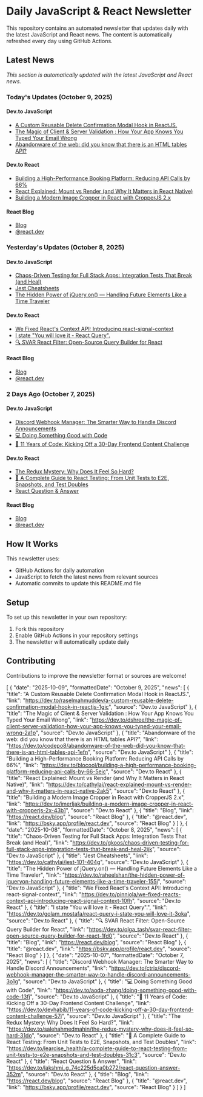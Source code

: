 # Daily JavaScript & React Newsletter

This repository contains an automated newsletter that updates daily with the latest JavaScript and React news. The content is automatically refreshed every day using GitHub Actions.

## Latest News

*This section is automatically updated with the latest JavaScript and React news.*

### Today's Updates (October 9, 2025)

#### Dev.to JavaScript

- [A Custom Reusable Delete Confirmation Modal Hook in ReactJS.](https://dev.to/raselmahmuddev/a-custom-reusable-delete-confirmation-modal-hook-in-reactjs-1gic)
- [The Magic of Client & Server Validation : How Your App Knows You Typed Your Email Wrong](https://dev.to/dshree/the-magic-of-client-server-validation-how-your-app-knows-you-typed-your-email-wrong-2a1p)
- [Abandonware of the web: did you know that there is an HTML tables API?](https://dev.to/codepo8/abandonware-of-the-web-did-you-know-that-there-is-an-html-tables-api-1efn)

#### Dev.to React

- [Building a High-Performance Booking Platform: Reducing API Calls by 66%](https://dev.to/blocool/building-a-high-performance-booking-platform-reducing-api-calls-by-66-5eic)
- [React Explained: Mount vs Render (and Why It Matters in React Native)](https://dev.to/cathylai/react-explained-mount-vs-render-and-why-it-matters-in-react-native-2ak5)
- [Building a Modern Image Cropper in React with CropperJS 2.x](https://dev.to/imerljak/building-a-modern-image-cropper-in-react-with-cropperjs-2x-43b1)

#### React Blog

- [Blog](https://react.dev/blog)
- [@react.dev](https://bsky.app/profile/react.dev)

### Yesterday's Updates (October 8, 2025)

#### Dev.to JavaScript

- [Chaos-Driven Testing for Full Stack Apps: Integration Tests That Break (and Heal)](https://dev.to/gkoos/chaos-driven-testing-for-full-stack-apps-integration-tests-that-break-and-heal-2ijk)
- [Jest Cheatsheets](https://dev.to/cathylai/jest-101-404g)
- [The Hidden Power of jQuery.on() — Handling Future Elements Like a Time Traveler](https://dev.to/raheelshan/the-hidden-power-of-jqueryon-handling-future-elements-like-a-time-traveler-155i)

#### Dev.to React

- [We Fixed React's Context API: Introducing react-signal-context](https://dev.to/pinniola/we-fixed-reacts-context-api-introducing-react-signal-context-10fh)
- [I state "You will love it - React Query".](https://dev.to/golam_mostafa/react-query-i-state-you-will-love-it-3oka)
- [🔍 SVAR React Filter: Open-Source Query Builder for React](https://dev.to/olga_tash/svar-react-filter-open-source-query-builder-for-react-1fd0)

#### React Blog

- [Blog](https://react.dev/blog)
- [@react.dev](https://bsky.app/profile/react.dev)

### 2 Days Ago (October 7, 2025)

#### Dev.to JavaScript

- [Discord Webhook Manager: The Smarter Way to Handle Discord Announcements](https://dev.to/ctrix/discord-webhook-manager-the-smarter-way-to-handle-discord-announcements-3o1g)
- [💻 Doing Something Good with Code](https://dev.to/aoda-zhang/doing-something-good-with-code-13fj)
- [🚀 11 Years of Code: Kicking Off a 30-Day Frontend Content Challenge](https://dev.to/devhabib/11-years-of-code-kicking-off-a-30-day-frontend-content-challenge-57j)

#### Dev.to React

- [The Redux Mystery: Why Does It Feel So Hard?](https://dev.to/salehahmedmahin/the-redux-mystery-why-does-it-feel-so-hard-31do)
- [🧩 A Complete Guide to React Testing: From Unit Tests to E2E, Snapshots, and Test Doubles](https://dev.to/learcise_health/a-complete-guide-to-react-testing-from-unit-tests-to-e2e-snapshots-and-test-doubles-31c3)
- [React Question & Answer](https://dev.to/lakshmi_g_74c225d5ca0b272/react-question-answer-352m)

#### React Blog

- [Blog](https://react.dev/blog)
- [@react.dev](https://bsky.app/profile/react.dev)

## How It Works

This newsletter uses:
- GitHub Actions for daily automation
- JavaScript to fetch the latest news from relevant sources
- Automatic commits to update this README.md file

## Setup

To set up this newsletter in your own repository:

1. Fork this repository
2. Enable GitHub Actions in your repository settings
3. The newsletter will automatically update daily

## Contributing

Contributions to improve the newsletter format or sources are welcome!

<!-- NEWS_DATA_START -->
[
  {
    "date": "2025-10-09",
    "formattedDate": "October 9, 2025",
    "news": [
      {
        "title": "A Custom Reusable Delete Confirmation Modal Hook in ReactJS.",
        "link": "https://dev.to/raselmahmuddev/a-custom-reusable-delete-confirmation-modal-hook-in-reactjs-1gic",
        "source": "Dev.to JavaScript"
      },
      {
        "title": "The Magic of Client & Server Validation : How Your App Knows You Typed Your Email Wrong",
        "link": "https://dev.to/dshree/the-magic-of-client-server-validation-how-your-app-knows-you-typed-your-email-wrong-2a1p",
        "source": "Dev.to JavaScript"
      },
      {
        "title": "Abandonware of the web: did you know that there is an HTML tables API?",
        "link": "https://dev.to/codepo8/abandonware-of-the-web-did-you-know-that-there-is-an-html-tables-api-1efn",
        "source": "Dev.to JavaScript"
      },
      {
        "title": "Building a High-Performance Booking Platform: Reducing API Calls by 66%",
        "link": "https://dev.to/blocool/building-a-high-performance-booking-platform-reducing-api-calls-by-66-5eic",
        "source": "Dev.to React"
      },
      {
        "title": "React Explained: Mount vs Render (and Why It Matters in React Native)",
        "link": "https://dev.to/cathylai/react-explained-mount-vs-render-and-why-it-matters-in-react-native-2ak5",
        "source": "Dev.to React"
      },
      {
        "title": "Building a Modern Image Cropper in React with CropperJS 2.x",
        "link": "https://dev.to/imerljak/building-a-modern-image-cropper-in-react-with-cropperjs-2x-43b1",
        "source": "Dev.to React"
      },
      {
        "title": "Blog",
        "link": "https://react.dev/blog",
        "source": "React Blog"
      },
      {
        "title": "@react.dev",
        "link": "https://bsky.app/profile/react.dev",
        "source": "React Blog"
      }
    ]
  },
  {
    "date": "2025-10-08",
    "formattedDate": "October 8, 2025",
    "news": [
      {
        "title": "Chaos-Driven Testing for Full Stack Apps: Integration Tests That Break (and Heal)",
        "link": "https://dev.to/gkoos/chaos-driven-testing-for-full-stack-apps-integration-tests-that-break-and-heal-2ijk",
        "source": "Dev.to JavaScript"
      },
      {
        "title": "Jest Cheatsheets",
        "link": "https://dev.to/cathylai/jest-101-404g",
        "source": "Dev.to JavaScript"
      },
      {
        "title": "The Hidden Power of jQuery.on() — Handling Future Elements Like a Time Traveler",
        "link": "https://dev.to/raheelshan/the-hidden-power-of-jqueryon-handling-future-elements-like-a-time-traveler-155i",
        "source": "Dev.to JavaScript"
      },
      {
        "title": "We Fixed React's Context API: Introducing react-signal-context",
        "link": "https://dev.to/pinniola/we-fixed-reacts-context-api-introducing-react-signal-context-10fh",
        "source": "Dev.to React"
      },
      {
        "title": "I state \"You will love it - React Query\".",
        "link": "https://dev.to/golam_mostafa/react-query-i-state-you-will-love-it-3oka",
        "source": "Dev.to React"
      },
      {
        "title": "🔍 SVAR React Filter: Open-Source Query Builder for React",
        "link": "https://dev.to/olga_tash/svar-react-filter-open-source-query-builder-for-react-1fd0",
        "source": "Dev.to React"
      },
      {
        "title": "Blog",
        "link": "https://react.dev/blog",
        "source": "React Blog"
      },
      {
        "title": "@react.dev",
        "link": "https://bsky.app/profile/react.dev",
        "source": "React Blog"
      }
    ]
  },
  {
    "date": "2025-10-07",
    "formattedDate": "October 7, 2025",
    "news": [
      {
        "title": "Discord Webhook Manager: The Smarter Way to Handle Discord Announcements",
        "link": "https://dev.to/ctrix/discord-webhook-manager-the-smarter-way-to-handle-discord-announcements-3o1g",
        "source": "Dev.to JavaScript"
      },
      {
        "title": "💻 Doing Something Good with Code",
        "link": "https://dev.to/aoda-zhang/doing-something-good-with-code-13fj",
        "source": "Dev.to JavaScript"
      },
      {
        "title": "🚀 11 Years of Code: Kicking Off a 30-Day Frontend Content Challenge",
        "link": "https://dev.to/devhabib/11-years-of-code-kicking-off-a-30-day-frontend-content-challenge-57j",
        "source": "Dev.to JavaScript"
      },
      {
        "title": "The Redux Mystery: Why Does It Feel So Hard?",
        "link": "https://dev.to/salehahmedmahin/the-redux-mystery-why-does-it-feel-so-hard-31do",
        "source": "Dev.to React"
      },
      {
        "title": "🧩 A Complete Guide to React Testing: From Unit Tests to E2E, Snapshots, and Test Doubles",
        "link": "https://dev.to/learcise_health/a-complete-guide-to-react-testing-from-unit-tests-to-e2e-snapshots-and-test-doubles-31c3",
        "source": "Dev.to React"
      },
      {
        "title": "React Question & Answer",
        "link": "https://dev.to/lakshmi_g_74c225d5ca0b272/react-question-answer-352m",
        "source": "Dev.to React"
      },
      {
        "title": "Blog",
        "link": "https://react.dev/blog",
        "source": "React Blog"
      },
      {
        "title": "@react.dev",
        "link": "https://bsky.app/profile/react.dev",
        "source": "React Blog"
      }
    ]
  }
]
<!-- NEWS_DATA_END -->
